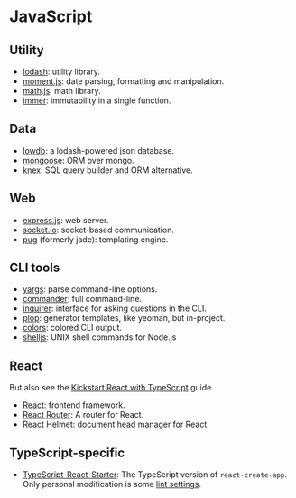 # JavaScript

## Utility

- [lodash](https://www.npmjs.com/package/lodash): utility library.
- [moment.js](https://momentjs.com/): date parsing, formatting and manipulation.
- [math.js](http://mathjs.org/): math library.
- [immer](https://github.com/mweststrate/immer): immutability in a single function.

## Data

- [lowdb](https://github.com/typicode/lowdb): a lodash-powered json database.
- [mongoose](https://mongoosejs.com/): ORM over mongo.
- [knex](https://knexjs.org/): SQL query builder and ORM alternative.

## Web

- [express.js](https://expressjs.com/): web server.
- [socket.io](https://socket.io/): socket-based communication.
- [pug](https://pugjs.org/) (formerly jade): templating engine.

## CLI tools

- [yargs](https://www.npmjs.com/package/yargs): parse command-line options.
- [commander](https://www.npmjs.com/package/commander): full command-line.
- [inquirer](https://www.npmjs.com/package/inquirer): interface for asking questions in the CLI.
- [plop](https://plopjs.com/): generator templates, like yeoman, but in-project.
- [colors](https://github.com/Marak/colors.js): colored CLI output.
- [shelljs](http://documentup.com/shelljs/shelljs): UNIX shell commands for Node.js

## React

But also see the [Kickstart React with TypeScript](react.md) guide.

- [React](https://reactjs.org/): frontend framework.
- [React Router](https://reacttraining.com/react-router/): A router for React.
- [React Helmet](https://github.com/nfl/react-helmet): document head manager for React.

## TypeScript-specific

- [TypeScript-React-Starter](https://github.com/Microsoft/TypeScript-React-Starter): The TypeScript version of `react-create-app`. Only personal modification is some [lint settings](https://gist.github.com/kparkov/f88d86e4fbbb945a970d4425986ccf50).
